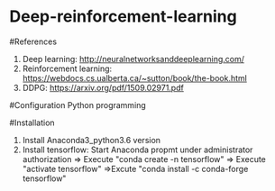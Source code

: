 # Deep-reinforcement-learning
#References
1. Deep learning: http://neuralnetworksanddeeplearning.com/
2. Reinforcement learning: https://webdocs.cs.ualberta.ca/~sutton/book/the-book.html
3. DDPG: https://arxiv.org/pdf/1509.02971.pdf

#Configuration
Python programming

#Installation
1. Install Anaconda3_python3.6 version
2. Install tensorflow: Start Anaconda propmt under administrator authorization => Execute "conda create -n tensorflow" => Execute "activate tensorflow" =>Excute "conda install -c conda-forge tensorflow"
